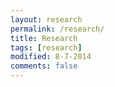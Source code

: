```yaml
---
layout: research
permalink: /research/
title: Research
tags: [research]
modified: 8-7-2014
comments: false
---
```


